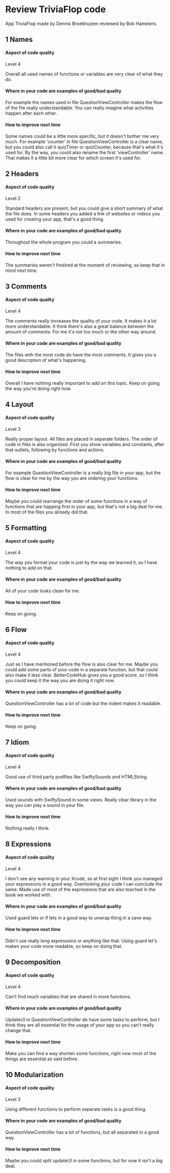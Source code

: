 # Review TriviaFlop code
App TriviaFlop made by Dennis Broekhuizen reviewed by Bob Hamelers.

## 1 Names
#### Aspect of code quality
Level 4

Overall all used names of functions or variables are very clear of what they do.

#### Where in your code are examples of good/bad quality
For example the names used in file QuestionViewController makes the flow of the file really understandable. You can really imagine what activities happen after each other.

#### How to improve next time
Some names could be a little more specific, but it doesn't bother me very much. For example 'counter' in file QuestionViewController is a clear name, but you could also call it quizTimer or quizCounter, because that's what it's used for. By the way, you could also rename the first 'viewController' name. That makes it a little bit more clear for which screen it's used for.


## 2 Headers
#### Aspect of code quality
Level 2

Standard headers are present, but you could give a short summary of what the file does. In some headers you added a link of websites or videos you used for creating your app, that's a good thing.

#### Where in your code are examples of good/bad quality
Throughout the whole program you could a summaries.

#### How to improve next time
The summaries weren't finished at the moment of reviewing, so keep that in mind next time.


## 3 Comments
#### Aspect of code quality
Level 4

The comments really increases the quality of your code. It makes it a lot more understandable. It think there's also a great balance between the amount of comments. For me it's not too much or the other way around.

#### Where in your code are examples of good/bad quality
The files with the most code do have the most comments. It gives you a good description of what's happening.

#### How to improve next time
Overall I have nothing really important to add on this topic. Keep on going the way you're doing right now.


## 4 Layout
#### Aspect of code quality
Level 3

Really proper layout. All files are placed in separate folders. The order of code in files is also organized. First you show variables and constants, after that outlets, following by functions and actions.

#### Where in your code are examples of good/bad quality
For example QuestionViewController is a really big file in your app, but the flow is clear for me by the way you are ordering your functions.

#### How to improve next time
Maybe you could rearrange the order of some functions in a way of functions that are happing first in your app, but that's not a big deal for me. In most of the files you already did that.


## 5 Formatting
#### Aspect of code quality
Level 4

The way you format your code is just by the way we learned it, so I have nothing to add on that.

#### Where in your code are examples of good/bad quality
All of your code looks clean for me.

#### How to improve next time
Keep on going.


## 6 Flow
#### Aspect of code quality
Level 4

Just as I have mentioned before the flow is also clear for me. Maybe you could add some parts of your code in a separate function, but that could also make it less clear. BetterCodeHub gives you a good score, so I think you could keep it the way you are doing it right now.

#### Where in your code are examples of good/bad quality
QuestionViewController has a lot of code but the indent makes it readable.

#### How to improve next time
Keep on going.


## 7 Idiom
#### Aspect of code quality
Level 4

Good use of third party podfiles like SwiftySounds and HTMLString.

#### Where in your code are examples of good/bad quality
Used sounds with SwiftySound in some views. Really clear library in the way you can play a sound in your file.

#### How to improve next time
Nothing really I think.


## 8 Expressions
#### Aspect of code quality
Level 4

I don't see any warning in your Xcode, so at first sight I think you managed your expressions in a good way. Overlooking your code I can conclude the same. Made use of most of the expressions that are also teached in the book we worked with.

#### Where in your code are examples of good/bad quality
Used guard lets or if lets in a good way to unwrap thing in a save way.

#### How to improve next time
Didn't use really long expressions or anything like that. Using guard let's makes your code more readable, so keep on doing that.


## 9 Decomposition
#### Aspect of code quality
Level 4

Can't find much variables that are shared in more functions.

#### Where in your code are examples of good/bad quality
UpdateUI in QuestionViewController do have some tasks to perform, but I think they are all essential for the usage of your app so you can't really change that.

#### How to improve next time
Make you can find a way shorten some functions, right now most of the things are essential as said before.


## 10 Modularization
#### Aspect of code quality
Level 3

Using different functions to perform separate tasks is a good thing.

#### Where in your code are examples of good/bad quality
QuestionViewController has a lot of functions, but all separated in a good way.

#### How to improve next time
Maybe you could split updateUI in some functions, but for now it isn't a big deal.
